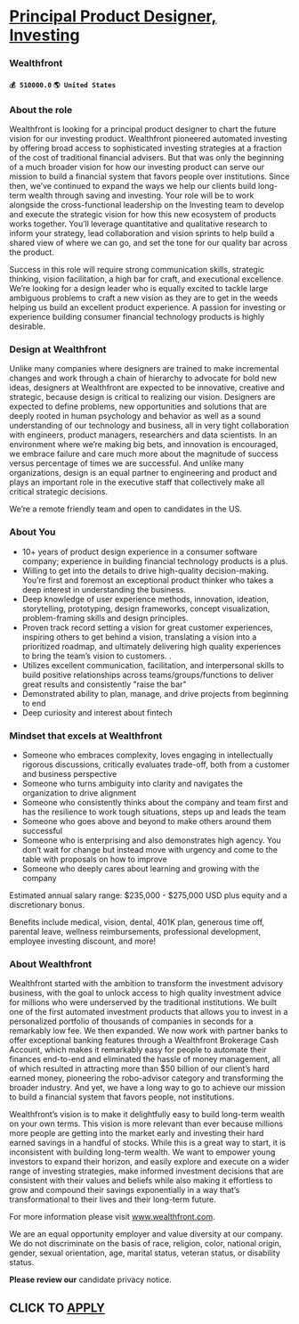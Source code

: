 # [Principal Product Designer, Investing](https://www.remotewlb.com/apply/principal-product-designer-investing)  
### Wealthfront  
#### `💰 510000.0` `🌎 United States`  

### About the role

Wealthfront is looking for a principal product designer to chart the future vision for our investing product. Wealthfront pioneered automated investing by offering broad access to sophisticated investing strategies at a fraction of the cost of traditional financial advisers. But that was only the beginning of a much broader vision for how our investing product can serve our mission to build a financial system that favors people over institutions. Since then, we’ve continued to expand the ways we help our clients build long-term wealth through saving and investing. Your role will be to work alongside the cross-functional leadership on the Investing team to develop and execute the strategic vision for how this new ecosystem of products works together. You’ll leverage quantitative and qualitative research to inform your strategy, lead collaboration and vision sprints to help build a shared view of where we can go, and set the tone for our quality bar across the product.

Success in this role will require strong communication skills, strategic thinking, vision facilitation, a high bar for craft, and executional excellence. We’re looking for a design leader who is equally excited to tackle large ambiguous problems to craft a new vision as they are to get in the weeds helping us build an excellent product experience. A passion for investing or experience building consumer financial technology products is highly desirable.

### Design at Wealthfront

Unlike many companies where designers are trained to make incremental changes and work through a chain of hierarchy to advocate for bold new ideas, designers at Wealthfront are expected to be innovative, creative and strategic, because design is critical to realizing our vision. Designers are expected to define problems, new opportunities and solutions that are deeply rooted in human psychology and behavior as well as a sound understanding of our technology and business, all in very tight collaboration with engineers, product managers, researchers and data scientists. In an environment where we’re making big bets, and innovation is encouraged, we embrace failure and care much more about the magnitude of success versus percentage of times we are successful. And unlike many organizations, design is an equal partner to engineering and product and plays an important role in the executive staff that collectively make all critical strategic decisions.

We’re a remote friendly team and open to candidates in the US.

### About You

  * 10+ years of product design experience in a consumer software company; experience in building financial technology products is a plus.
  * Willing to get into the details to drive high-quality decision-making. You’re first and foremost an exceptional product thinker who takes a deep interest in understanding the business. 
  * Deep knowledge of user experience methods, innovation, ideation, storytelling, prototyping, design frameworks, concept visualization, problem-framing skills and design principles.
  * Proven track record setting a vision for great customer experiences, inspiring others to get behind a vision, translating a vision into a prioritized roadmap, and ultimately delivering high quality experiences to bring the team’s vision to customers. .
  * Utilizes excellent communication, facilitation, and interpersonal skills to build positive relationships across teams/groups/functions to deliver great results and consistently "raise the bar"
  * Demonstrated ability to plan, manage, and drive projects from beginning to end
  * Deep curiosity and interest about fintech

### Mindset that excels at Wealthfront

  * Someone who embraces complexity, loves engaging in intellectually rigorous discussions, critically evaluates trade-off, both from a customer and business perspective
  * Someone who turns ambiguity into clarity and navigates the organization to drive alignment
  * Someone who consistently thinks about the company and team first and has the resilience to work tough situations, steps up and leads the team
  * Someone who goes above and beyond to make others around them successful
  * Someone who is enterprising and also demonstrates high agency. You don’t wait for change but instead move with urgency and come to the table with proposals on how to improve
  * Someone who deeply cares about learning and growing with the company

Estimated annual salary range: $235,000 - $275,000 USD plus equity and a discretionary bonus.

Benefits include medical, vision, dental, 401K plan, generous time off, parental leave, wellness reimbursements, professional development, employee investing discount, and more!

### About Wealthfront

Wealthfront started with the ambition to transform the investment advisory business, with the goal to unlock access to high quality investment advice for millions who were underserved by the traditional institutions. We built one of the first automated investment products that allows you to invest in a personalized portfolio of thousands of companies in seconds for a remarkably low fee. We then expanded. We now work with partner banks to offer exceptional banking features through a Wealthfront Brokerage Cash Account, which makes it remarkably easy for people to automate their finances end-to-end and eliminated the hassle of money management, all of which resulted in attracting more than $50 billion of our client’s hard earned money, pioneering the robo-advisor category and transforming the broader industry. And yet, we have a long way to go to achieve our mission to build a financial system that favors people, not institutions.

Wealthfront’s vision is to make it delightfully easy to build long-term wealth on your own terms. This vision is more relevant than ever because millions more people are getting into the market early and investing their hard earned savings in a handful of stocks. While this is a great way to start, it is inconsistent with building long-term wealth. We want to empower young investors to expand their horizon, and easily explore and execute on a wider range of investing strategies, make informed investment decisions that are consistent with their values and beliefs while also making it effortless to grow and compound their savings exponentially in a way that’s transformational to their lives and their long-term future.

For more information please visit www.wealthfront.com.

We are an equal opportunity employer and value diversity at our company. We do not discriminate on the basis of race, religion, color, national origin, gender, sexual orientation, age, marital status, veteran status, or disability status.

 **Please review our** candidate privacy notice.

  
## CLICK TO [APPLY](https://www.remotewlb.com/apply/principal-product-designer-investing)

